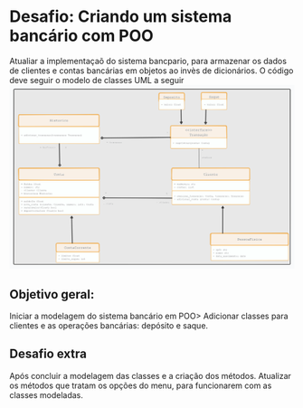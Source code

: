 # Desafio: Criando um sistema bancário com POO
Atualiar a implementaçaõ do sistema bancpario, para armazenar os dados de clientes e contas bancárias em objetos ao invès de dicionários. O código deve seguir o modelo de classes UML a seguir ![Diagrama UML](docs\diagrama-bancario.png)

## Objetivo geral:
Iniciar a modelagem do sistema bancário em POO> Adicionar classes para clientes e as operações bancárias: depósito e saque.

## Desafio extra
Após concluir a modelagem das classes e a criação dos métodos. Atualizar os métodos que tratam os opções do menu, para funcionarem com as classes modeladas.